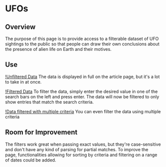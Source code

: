 # UFOs

## Overview
The purpose of this page is to provide access to a filterable dataset of UFO sightings to the public so that people can draw their own conclusions about the presence of alien life on Earth and their motives.

## Use
[!Unfiltered Data](https://github.com/deklund76/UFOs/blob/main/resources/unfilteredData.png)
The data is displayed in full on the article page, but it's a lot to take in at once.

[!Filtered Data](https://github.com/deklund76/UFOs/blob/main/resources/filteredData.png)
To filter the data, simply enter the desired value in one of the search bars on the left and press enter. The data will now be filtered to only show entries that match the search criteria.

[!Data filtered with multiple criteria](https://github.com/deklund76/UFOs/blob/main/resources/multipleFilters.png)
You can even filter the data using multiple criteria

## Room for Improvement
The filters work great when passing exact values, but they're case-sensitive and don't have any kind of parsing for partial matches. To improve the page, functionalities allowing for sorting by criteria and filtering on a range of dates could be added.
